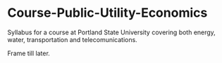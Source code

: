 # Course-Public-Utility-Economics
Syllabus for a course at Portland State University covering both energy, water, transportation and telecomunications.


Frame till later.
